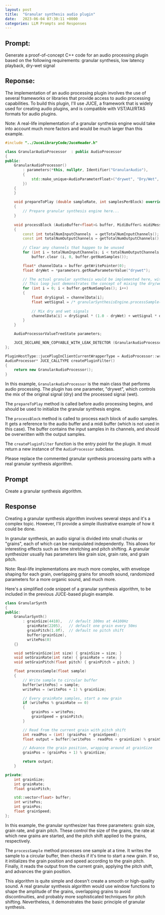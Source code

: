 ```yaml
---
layout: post
title:  "Granular synthesis audio plugin"
date:   2023-06-04 07:30:11 +0000
categories: LLM Prompts and Responses
---
```


## Prompt:

Generate a proof-of-concept C++ code for an audio processing plugin based on the following requirements: granular synthesis, low latency playback, dry-wet signal

## Reponse:

The implementation of an audio processing plugin involves the use of several frameworks or libraries that provide access to audio processing capabilities. To build this plugin, I'll use JUCE, a framework that is widely used for creating audio plugins, and is compatible with VST/AU/RTAS formats for audio plugins.

Note: A real-life implementation of a granular synthesis engine would take into account much more factors and would be much larger than this example. 

```cpp
#include "../JuceLibraryCode/JuceHeader.h"

class GranularAudioProcessor  : public AudioProcessor
{
public:
    GranularAudioProcessor()
        : parameters(*this, nullptr, Identifier("GranularAudio"),
        {
            std::make_unique<AudioParameterFloat>("drywet", "Dry/Wet", 0.0f, 1.0f, 0.5f)
        })
    {
    }
    
    void prepareToPlay (double sampleRate, int samplesPerBlock) override
    {
        // Prepare granular synthesis engine here...
    }
    
    void processBlock (AudioBuffer<float>& buffer, MidiBuffer& midiMessages) override
    {
        const int totalNumInputChannels  = getTotalNumInputChannels();
        const int totalNumOutputChannels = getTotalNumOutputChannels();
        
        // Clear any channels that happen to be unused
        for (int i = totalNumInputChannels; i < totalNumOutputChannels; ++i)
            buffer.clear (i, 0, buffer.getNumSamples());

        float* channelData = buffer.getWritePointer(0);
        float dryWet = *parameters.getRawParameterValue("drywet");

        // The actual granular synthesis would be implemented here, with a low-latency algorithm.
        // This loop just demonstrates the concept of mixing the dry/wet signals.
        for (int i = 0; i < buffer.getNumSamples(); i++)
        {
            float drySignal = channelData[i];
            float wetSignal = /* granularSynthesisEngine.processSample(drySignal) */;  // This would be the output of the granular synthesis
            
            // Mix dry and wet signals
            channelData[i] = drySignal * (1.0 - dryWet) + wetSignal * dryWet;
        }
    }

    AudioProcessorValueTreeState parameters;

    JUCE_DECLARE_NON_COPYABLE_WITH_LEAK_DETECTOR (GranularAudioProcessor)
};

PluginHostType::jucePlugInClientCurrentWrapperType = AudioProcessor::wrapperType_VST3;
AudioProcessor* JUCE_CALLTYPE createPluginFilter()
{
    return new GranularAudioProcessor();
}
```

In this example, `GranularAudioProcessor` is the main class that performs audio processing. The plugin has one parameter, "drywet", which controls the mix of the original signal (dry) and the processed signal (wet).

The `prepareToPlay` method is called before audio processing begins, and should be used to initialize the granular synthesis engine. 

The `processBlock` method is called to process each block of audio samples. It gets a reference to the audio buffer and a midi buffer (which is not used in this case). The buffer contains the input samples in its channels, and should be overwritten with the output samples.

The `createPluginFilter` function is the entry point for the plugin. It must return a new instance of the `AudioProcessor` subclass.

Please replace the commented granular synthesis processing parts with a real granular synthesis algorithm.

## Prompt

Create a granular synthesis algorithm.

## Response

Creating a granular synthesis algorithm involves several steps and it's a complex topic. However, I'll provide a simple illustrative example of how it could be done.

In granular synthesis, an audio signal is divided into small chunks or "grains", each of which can be manipulated independently. This allows for interesting effects such as time stretching and pitch shifting. A granular synthesizer usually has parameters like grain size, grain rate, and grain pitch.

Note: Real-life implementations are much more complex, with envelope shaping for each grain, overlapping grains for smooth sound, randomized parameters for a more organic sound, and much more.

Here's a simplified code snippet of a granular synthesis algorithm, to be included in the previous JUCE-based plugin example.

```cpp
class GranularSynth
{
public:
    GranularSynth() 
        : grainSize(4410),   // default 100ms at 44100Hz
          grainRate(2205),   // default one grain every 50ms
          grainPitch(1.0f),  // default no pitch shift
          buffer(grainSize),
          writePos(0)
    {}

    void setGrainSize(int size) { grainSize = size; }
    void setGrainRate(int rate) { grainRate = rate; }
    void setGrainPitch(float pitch) { grainPitch = pitch; }

    float processSample(float sample)
    {
        // Write sample to circular buffer
        buffer[writePos] = sample;
        writePos = (writePos + 1) % grainSize;

        // Every grainRate samples, start a new grain
        if (writePos % grainRate == 0)
        {
            grainPos = writePos;
            grainSpeed = grainPitch;
        }

        // Read from the current grain with pitch shift
        int readPos = (int) (grainPos * grainSpeed);
        float output = buffer[(writePos - readPos + grainSize) % grainSize];

        // Advance the grain position, wrapping around at grainSize
        grainPos = (grainPos + 1) % grainSize;

        return output;
    }

private:
    int grainSize;
    int grainRate;
    float grainPitch;

    std::vector<float> buffer;
    int writePos;
    int grainPos;
    float grainSpeed;
};
```

In this example, the granular synthesizer has three parameters: grain size, grain rate, and grain pitch. These control the size of the grains, the rate at which new grains are started, and the pitch shift applied to the grains, respectively.

The `processSample` method processes one sample at a time. It writes the sample to a circular buffer, then checks if it's time to start a new grain. If so, it initializes the grain position and speed according to the grain pitch. Finally, it reads the output from the current grain, applying the pitch shift, and advances the grain position.

This algorithm is quite simple and doesn't create a smooth or high-quality sound. A real granular synthesis algorithm would use window functions to shape the amplitude of the grains, overlapping grains to avoid discontinuities, and probably more sophisticated techniques for pitch shifting. Nevertheless, it demonstrates the basic principle of granular synthesis.

